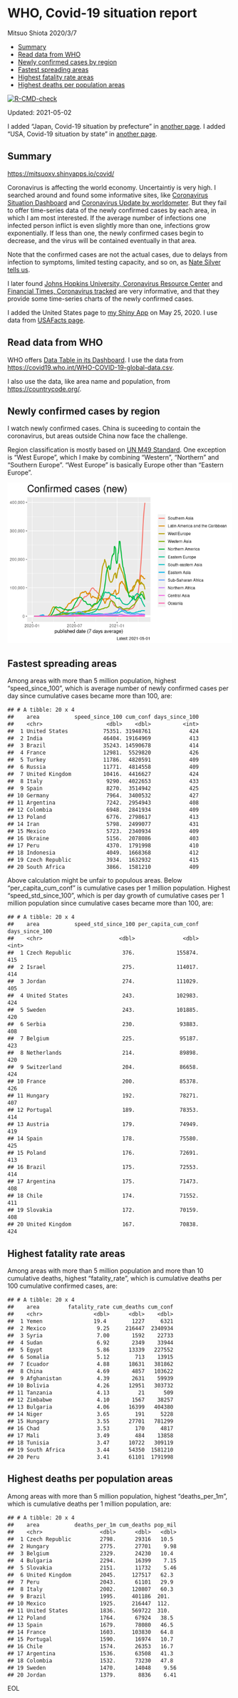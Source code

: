 WHO, Covid-19 situation report
================
Mitsuo Shiota
2020/3/7

-   [Summary](#summary)
-   [Read data from WHO](#read-data-from-who)
-   [Newly confirmed cases by region](#newly-confirmed-cases-by-region)
-   [Fastest spreading areas](#fastest-spreading-areas)
-   [Highest fatality rate areas](#highest-fatality-rate-areas)
-   [Highest deaths per population
    areas](#highest-deaths-per-population-areas)

<!-- badges: start -->

[![R-CMD-check](https://github.com/mitsuoxv/covid/workflows/R-CMD-check/badge.svg)](https://github.com/mitsuoxv/covid/actions)
<!-- badges: end -->

Updated: 2021-05-02

I added “Japan, Covid-19 situation by prefecture” in [another
page](Japan.md). I added “USA, Covid-19 situation by state” in [another
page](USA.md).

## Summary

<https://mitsuoxv.shinyapps.io/covid/>

Coronavirus is affecting the world economy. Uncertaintiy is very high. I
searched around and found some informative sites, like [Coronavirus
Situation
Dashboard](https://who.maps.arcgis.com/apps/opsdashboard/index.html#/c88e37cfc43b4ed3baf977d77e4a0667)
and [Coronavirus Update by
worldometer](https://www.worldometers.info/coronavirus/). But they fail
to offer time-series data of the newly confirmed cases by each area, in
which I am most interested. If the average number of infections one
infected person inflict is even slightly more than one, infections grow
exponentially. If less than one, the newly confirmed cases begin to
decrease, and the virus will be contained eventually in that area.

Note that the confirmed cases are not the actual cases, due to delays
from infection to symptoms, limited testing capacity, and so on, as
[Nate Silver tells
us](https://fivethirtyeight.com/features/coronavirus-case-counts-are-meaningless/).

I later found [Johns Hopkins University, Coronavirus Resource
Center](https://coronavirus.jhu.edu/) and [Financial Times, Coronavirus
tracked](https://www.ft.com/content/a26fbf7e-48f8-11ea-aeb3-955839e06441)
are very informative, and that they provide some time-series charts of
the newly confirmed cases.

I added the United States page to [my Shiny
App](https://mitsuoxv.shinyapps.io/covid/) on May 25, 2020. I use data
from [USAFacts
page](https://usafacts.org/visualizations/coronavirus-covid-19-spread-map/).

## Read data from WHO

WHO offers [Data Table in its Dashboard](https://covid19.who.int/table).
I use the data from
<https://covid19.who.int/WHO-COVID-19-global-data.csv>.

I also use the data, like area name and population, from
<https://countrycode.org/>.

## Newly confirmed cases by region

I watch newly confirmed cases. China is suceeding to contain the
coronavirus, but areas outside China now face the challenge.

Region classification is mostly based on [UN M49
Standard](https://unstats.un.org/unsd/methodology/m49/). One exception
is “West Europe”, which I make by combining “Western”, “Northern” and
“Southern Europe”. “West Europe” is basically Europe other than “Eastern
Europe”.

![](README_files/figure-gfm/chart-1.png)<!-- -->

## Fastest spreading areas

Among areas with more than 5 million population, highest
“speed\_since\_100”, which is average number of newly confirmed cases
per day since cumulative cases became more than 100, are:

    ## # A tibble: 20 x 4
    ##    area           speed_since_100 cum_conf days_since_100
    ##    <chr>                    <dbl>    <dbl>          <int>
    ##  1 United States           75351. 31948761            424
    ##  2 India                   46404. 19164969            413
    ##  3 Brazil                  35243. 14590678            414
    ##  4 France                  12981.  5529820            426
    ##  5 Turkey                  11786.  4820591            409
    ##  6 Russia                  11771.  4814558            409
    ##  7 United Kingdom          10416.  4416627            424
    ##  8 Italy                    9290.  4022653            433
    ##  9 Spain                    8270.  3514942            425
    ## 10 Germany                  7964.  3400532            427
    ## 11 Argentina                7242.  2954943            408
    ## 12 Colombia                 6948.  2841934            409
    ## 13 Poland                   6776.  2798617            413
    ## 14 Iran                     5798.  2499077            431
    ## 15 Mexico                   5723.  2340934            409
    ## 16 Ukraine                  5156.  2078086            403
    ## 17 Peru                     4370.  1791998            410
    ## 18 Indonesia                4049.  1668368            412
    ## 19 Czech Republic           3934.  1632932            415
    ## 20 South Africa             3866.  1581210            409

Above calculation might be unfair to populous areas. Below
“per\_capita\_cum\_conf” is cumulative cases per 1 million population.
Highest “speed\_std\_since\_100”, which is per day growth of cumulative
cases per 1 million population since cumulative cases became more than
100, are:

    ## # A tibble: 20 x 4
    ##    area           speed_std_since_100 per_capita_cum_conf days_since_100
    ##    <chr>                        <dbl>               <dbl>          <int>
    ##  1 Czech Republic                376.             155874.            415
    ##  2 Israel                        275.             114017.            414
    ##  3 Jordan                        274.             111029.            405
    ##  4 United States                 243.             102983.            424
    ##  5 Sweden                        243.             101885.            420
    ##  6 Serbia                        230.              93883.            408
    ##  7 Belgium                       225.              95187.            423
    ##  8 Netherlands                   214.              89898.            420
    ##  9 Switzerland                   204.              86658.            424
    ## 10 France                        200.              85378.            426
    ## 11 Hungary                       192.              78271.            407
    ## 12 Portugal                      189.              78353.            414
    ## 13 Austria                       179.              74949.            419
    ## 14 Spain                         178.              75580.            425
    ## 15 Poland                        176.              72691.            413
    ## 16 Brazil                        175.              72553.            414
    ## 17 Argentina                     175.              71473.            408
    ## 18 Chile                         174.              71552.            411
    ## 19 Slovakia                      172.              70159.            408
    ## 20 United Kingdom                167.              70838.            424

## Highest fatality rate areas

Among areas with more than 5 million population and more than 10
cumulative deaths, highest “fatality\_rate”, which is cumulative deaths
per 100 cumulative confirmed cases, are:

    ## # A tibble: 20 x 4
    ##    area         fatality_rate cum_deaths cum_conf
    ##    <chr>                <dbl>      <dbl>    <dbl>
    ##  1 Yemen                19.4        1227     6321
    ##  2 Mexico                9.25     216447  2340934
    ##  3 Syria                 7.00       1592    22733
    ##  4 Sudan                 6.92       2349    33944
    ##  5 Egypt                 5.86      13339   227552
    ##  6 Somalia               5.12        713    13915
    ##  7 Ecuador               4.88      18631   381862
    ##  8 China                 4.69       4857   103622
    ##  9 Afghanistan           4.39       2631    59939
    ## 10 Bolivia               4.26      12951   303732
    ## 11 Tanzania              4.13         21      509
    ## 12 Zimbabwe              4.10       1567    38257
    ## 13 Bulgaria              4.06      16399   404380
    ## 14 Niger                 3.65        191     5228
    ## 15 Hungary               3.55      27701   781299
    ## 16 Chad                  3.53        170     4817
    ## 17 Mali                  3.49        484    13858
    ## 18 Tunisia               3.47      10722   309119
    ## 19 South Africa          3.44      54350  1581210
    ## 20 Peru                  3.41      61101  1791998

## Highest deaths per population areas

Among areas with more than 5 million population, highest
“deaths\_per\_1m”, which is cumulative deaths per 1 million population,
are:

    ## # A tibble: 20 x 4
    ##    area           deaths_per_1m cum_deaths pop_mil
    ##    <chr>                  <dbl>      <dbl>   <dbl>
    ##  1 Czech Republic         2798.      29316   10.5 
    ##  2 Hungary                2775.      27701    9.98
    ##  3 Belgium                2329.      24230   10.4 
    ##  4 Bulgaria               2294.      16399    7.15
    ##  5 Slovakia               2151.      11732    5.46
    ##  6 United Kingdom         2045.     127517   62.3 
    ##  7 Peru                   2043.      61101   29.9 
    ##  8 Italy                  2002.     120807   60.3 
    ##  9 Brazil                 1995.     401186  201.  
    ## 10 Mexico                 1925.     216447  112.  
    ## 11 United States          1836.     569722  310.  
    ## 12 Poland                 1764.      67924   38.5 
    ## 13 Spain                  1679.      78080   46.5 
    ## 14 France                 1603.     103830   64.8 
    ## 15 Portugal               1590.      16974   10.7 
    ## 16 Chile                  1574.      26353   16.7 
    ## 17 Argentina              1536.      63508   41.3 
    ## 18 Colombia               1532.      73230   47.8 
    ## 19 Sweden                 1470.      14048    9.56
    ## 20 Jordan                 1379.       8836    6.41

EOL
